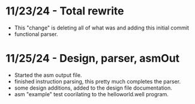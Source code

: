 # 11/23/24 - Total rewrite

* This "change" is deleting all of what was and adding this initial commit
* functional parser.

# 11/25/24 - Design, parser, asmOut

* Started the asm output file.
* finished instruction parsing, this pretty much completes the parser.
* some design additions, added to the design file documentation.
* asm "example" test coorilating to the helloworld.well program.

